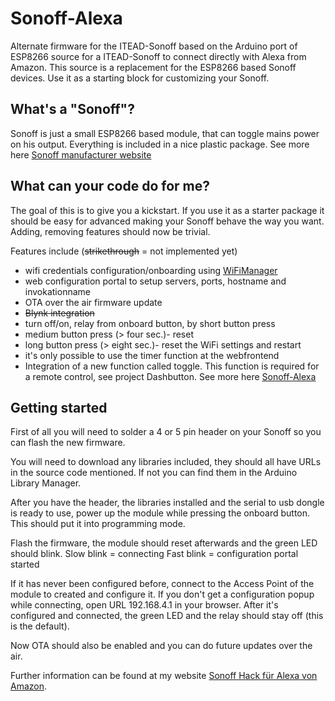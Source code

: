 # Sonoff-Alexa
Alternate firmware for the ITEAD-Sonoff based on the Arduino port of ESP8266 source for a ITEAD-Sonoff to connect directly with Alexa from Amazon. This source is a replacement for the ESP8266 based Sonoff devices.
Use it as a starting block for customizing your Sonoff.

## What's a "Sonoff"?
Sonoff is just a small ESP8266 based module, that can toggle mains power on his output. Everything is included in a nice plastic package.
See more here [Sonoff manufacturer website](https://www.itead.cc/sonoff-wifi-wireless-switch.html)

## What can your code do for me?
The goal of this is to give you a kickstart. If you use it as a starter package it should be easy for advanced making your Sonoff behave the way you want. Adding, removing features should now be trivial.

Features include (~~strikethrough~~ = not implemented yet)
- wifi credentials configuration/onboarding using [WiFiManager](https://github.com/tzapu/WiFiManager)
- web configuration portal to setup servers, ports, hostname and invokationname
- OTA over the air firmware update
- ~~Blynk integration~~
- turn off/on, relay from onboard button, by short button press
- medium button press (> four sec.)- reset
- long button press (> eight sec.)- reset the WiFi settings and restart
- it's only possible to use the timer function at the webfrontend
- Integration of a new function called toggle.
  This function is required for a remote control, see project Dashbutton. See more here [Sonoff-Alexa](https://github.com/thdillinger/Sonoff-Dashbutton)

## Getting started
First of all you will need to solder a 4 or 5 pin header on your Sonoff so you can flash the new firmware.

You will need to download any libraries included, they should all have URLs in the source code mentioned. If not you can find them in the Arduino Library Manager.

After you have the header, the libraries installed and the serial to usb dongle is ready to use, power up the module while pressing the onboard button. This should put it into programming mode.

Flash the firmware, the module should reset afterwards and the green LED should blink.
Slow blink = connecting
Fast blink = configuration portal started

If it has never been configured before, connect to the Access Point of the module to created and configure it. If you don't get a configuration popup while connecting, open URL 192.168.4.1 in your browser.
After it's configured and connected, the green LED and the relay should stay off (this is the default).

Now OTA should also be enabled and you can do future updates over the air.

Further information can be found at my website [Sonoff Hack für Alexa von Amazon](http://dillinger-engineering.de/sonoff-switch-mit-webfrontend-und-alexa-amazon/2017/08/).
